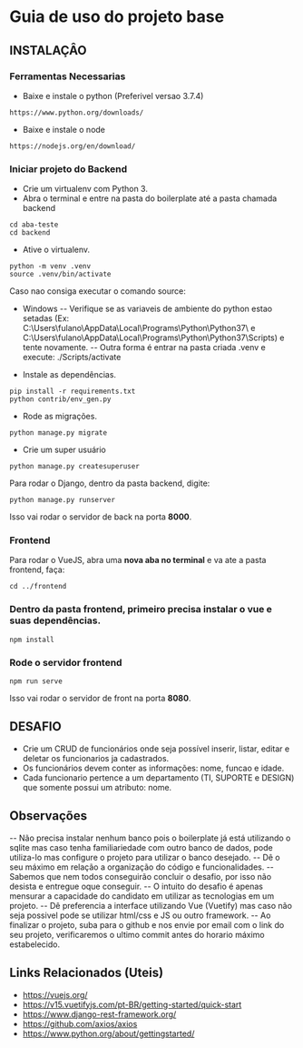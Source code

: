 
# Guia de uso do projeto base

## INSTALAÇÂO

### Ferramentas Necessarias
* Baixe e instale o python (Preferivel versao 3.7.4)
```
https://www.python.org/downloads/
```

* Baixe e instale o node 
```
https://nodejs.org/en/download/
```

### Iniciar projeto do Backend
* Crie um virtualenv com Python 3.
* Abra o terminal e entre na pasta do boilerplate até a pasta chamada backend
```
cd aba-teste
cd backend
```

* Ative o virtualenv.
```
python -m venv .venv
source .venv/bin/activate
```

Caso nao consiga executar o comando source:
- Windows
    -- Verifique se as variaveis de ambiente do python estao setadas (Ex: C:\Users\fulano\AppData\Local\Programs\Python\Python37\ e C:\Users\fulano\AppData\Local\Programs\Python\Python37\Scripts\) e tente novamente.
    -- Outra forma é entrar na pasta criada .venv e execute: ./Scripts/activate

* Instale as dependências.
```
pip install -r requirements.txt
python contrib/env_gen.py
```

* Rode as migrações.
```
python manage.py migrate
```

* Crie um super usuário
```
python manage.py createsuperuser
```

Para rodar o Django, dentro da pasta backend, digite:

```
python manage.py runserver
```

Isso vai rodar o servidor de back na porta **8000**.


### Frontend

Para rodar o VueJS, abra uma **nova aba no terminal** e va ate a pasta frontend, faça:

```
cd ../frontend
```
### Dentro da pasta frontend, primeiro precisa instalar o vue e suas dependências.
```
npm install
```

### Rode o servidor frontend
```
npm run serve
```

Isso vai rodar o servidor de front na porta **8080**.


## DESAFIO

- Crie um CRUD de funcionários onde seja possível inserir, listar, editar e deletar os funcionarios ja cadastrados.
- Os funcionários devem conter as informações: nome, funcao e idade.
- Cada funcionario pertence a um departamento (TI, SUPORTE e DESIGN) que somente possui um atributo: nome.

## Observações

-- Não precisa instalar nenhum banco pois o boilerplate já está utilizando o sqlite mas caso tenha familiariedade com outro banco de dados, pode utiliza-lo mas configure o projeto para utilizar o banco desejado.
-- Dê o seu máximo em relação a organização do código e funcionalidades.
-- Sabemos que nem todos conseguirão concluir o desafio, por isso não desista e entregue oque conseguir.
-- O intuito do desafio é apenas mensurar a capacidade do candidato em utilizar as tecnologias em um projeto.
-- Dê preferencia a interface utilizando Vue (Vuetify) mas caso não seja possivel pode se utilizar html/css e JS ou outro framework.
-- Ao finalizar o projeto, suba para o github e nos envie por email com o link do seu projeto, verificaremos o ultimo commit antes do horario máximo estabelecido.

## Links Relacionados (Uteis)
- https://vuejs.org/
- https://v15.vuetifyjs.com/pt-BR/getting-started/quick-start
- https://www.django-rest-framework.org/
- https://github.com/axios/axios
- https://www.python.org/about/gettingstarted/



